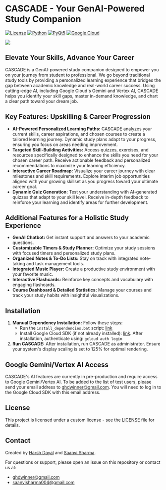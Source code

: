 # CASCADE - Your GenAI-Powered Study Companion

[![License](https://img.shields.io/badge/License-Custom-blue.svg)](https://github.com/Kaosv2/Cascade-GenAI-Study-Companion/blob/main/LICENSE.md)
[![Python](https://img.shields.io/badge/Python-3.x-blue.svg)](https://www.python.org/)
[![PyQt5](https://img.shields.io/badge/PyQt5-GUI-brightgreen.svg)](https://www.riverbankcomputing.com/software/pyqt/)
[![Google Cloud](https://img.shields.io/badge/Google%20Cloud-Gemini%20%7C%20Vertex%20AI-orange.svg)](https://cloud.google.com/)



![](https://github.com/Kaosv2/Cascade-GenAI-Study-Companion/blob/main/Assets/Frame-43(2).gif)


## Elevate Your Skills, Advance Your Career

CASCADE is a GenAI-powered study companion designed to empower you on your journey from student to professional. We go beyond traditional study tools by providing a personalized learning experience that bridges the gap between academic knowledge and real-world career success.  Using cutting-edge AI, including Google Cloud's Gemini and Vertex AI, CASCADE helps you identify your skill gaps, master in-demand knowledge, and chart a clear path toward your dream job.


## Key Features: Upskilling & Career Progression

* **AI-Powered Personalized Learning Paths:** CASCADE analyzes your current skills, career aspirations, and chosen courses to create a tailored learning journey.  Dynamic study plans adapt to your progress, ensuring you focus on areas needing improvement.
* **Targeted Skill-Building Activities:**  Access quizzes, exercises, and resources specifically designed to enhance the skills you need for your chosen career path.  Receive actionable feedback and personalized recommendations to maximize your learning efficiency.
* **Interactive Career Roadmap:** Visualize your career journey with clear milestones and skill requirements.  Explore interim job opportunities aligned with your growing skillset as you progress toward your ultimate career goal.
* **Dynamic Quiz Generation:**  Test your understanding with AI-generated quizzes that adapt to your skill level. Receive in-depth feedback to reinforce your learning and identify areas for further development.


## Additional Features for a Holistic Study Experience

* **GenAI Chatbot:** Get instant support and answers to your academic questions.
* **Customizable Timers & Study Planner:**  Optimize your study sessions with focused timers and personalized study plans.
* **Organized Notes & To-Do Lists:** Stay on track with integrated note-taking and task management tools.
* **Integrated Music Player:** Create a productive study environment with your favorite music.
* **Interactive Flashcards:** Reinforce key concepts and vocabulary with engaging flashcards.
* **Course Dashboard & Detailed Statistics:** Manage your courses and track your study habits with insightful visualizations.



## Installation

1. **Manual Dependency Installation:** Follow these steps:
    * Run the `install_dependencies.bat` script: [link](https://github.com/ConfusedReal/Cascade-A-GenAI-Study-Companion/blob/main/install_dependencies.bat)
    * Install Google Cloud SDK (if not already installed): [link](https://dl.google.com/dl/cloudsdk/channels/rapid/GoogleCloudSDKInstaller.exe). After installation, authenticate using: `gcloud auth login`
2. **Run CASCADE:** After installation, run CASCADE as administrator. Ensure your system's display scaling is set to 125% for optimal rendering.

## Google Gemini/Vertex AI Access

CASCADE's AI features are currently in pre-production and require access to Google Gemini/Vertex AI. To be added to the list of test users, please send your email address to ghdwinner@gmail.com. You will need to log in to the Google Cloud SDK with this email address.

## License

This project is licensed under a custom license - see the [LICENSE](https://github.com/ConfusedReal/Cascade-A-GenAI-Study-Companion/blob/main/LICENSE.md) file for details.

## Contact

Created by [Harsh Dayal](https://github.com/KaosV2) and [Saanvi Sharma](https://github.com/ConfusedReal).

For questions or support, please open an issue on this repository or contact us at:

* ghdwinner@gmail.com
* saanvisharma004@gmail.com 
